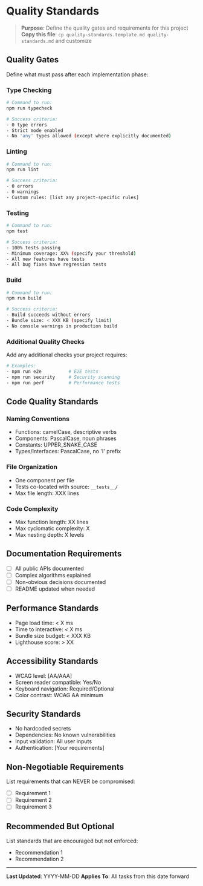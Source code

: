 # Quality Standards

> **Purpose**: Define the quality gates and requirements for this project
> **Copy this file**: `cp quality-standards.template.md quality-standards.md` and customize

## Quality Gates

Define what must pass after each implementation phase:

### Type Checking
```bash
# Command to run:
npm run typecheck

# Success criteria:
- 0 type errors
- Strict mode enabled
- No 'any' types allowed (except where explicitly documented)
```

### Linting
```bash
# Command to run:
npm run lint

# Success criteria:
- 0 errors
- 0 warnings
- Custom rules: [list any project-specific rules]
```

### Testing
```bash
# Command to run:
npm test

# Success criteria:
- 100% tests passing
- Minimum coverage: XX% (specify your threshold)
- All new features have tests
- All bug fixes have regression tests
```

### Build
```bash
# Command to run:
npm run build

# Success criteria:
- Build succeeds without errors
- Bundle size: < XXX KB (specify limit)
- No console warnings in production build
```

### Additional Quality Checks

Add any additional checks your project requires:

```bash
# Examples:
- npm run e2e          # E2E tests
- npm run security     # Security scanning
- npm run perf         # Performance tests
```

## Code Quality Standards

### Naming Conventions
- Functions: camelCase, descriptive verbs
- Components: PascalCase, noun phrases
- Constants: UPPER_SNAKE_CASE
- Types/Interfaces: PascalCase, no 'I' prefix

### File Organization
- One component per file
- Tests co-located with source: `__tests__/`
- Max file length: XXX lines

### Code Complexity
- Max function length: XX lines
- Max cyclomatic complexity: X
- Max nesting depth: X levels

## Documentation Requirements

- [ ] All public APIs documented
- [ ] Complex algorithms explained
- [ ] Non-obvious decisions documented
- [ ] README updated when needed

## Performance Standards

- Page load time: < X ms
- Time to interactive: < X ms
- Bundle size budget: < XXX KB
- Lighthouse score: > XX

## Accessibility Standards

- WCAG level: [AA/AAA]
- Screen reader compatible: Yes/No
- Keyboard navigation: Required/Optional
- Color contrast: WCAG AA minimum

## Security Standards

- No hardcoded secrets
- Dependencies: No known vulnerabilities
- Input validation: All user inputs
- Authentication: [Your requirements]

## Non-Negotiable Requirements

List requirements that can NEVER be compromised:

- [ ] Requirement 1
- [ ] Requirement 2
- [ ] Requirement 3

## Recommended But Optional

List standards that are encouraged but not enforced:

- Recommendation 1
- Recommendation 2

---

**Last Updated**: YYYY-MM-DD
**Applies To**: All tasks from this date forward
